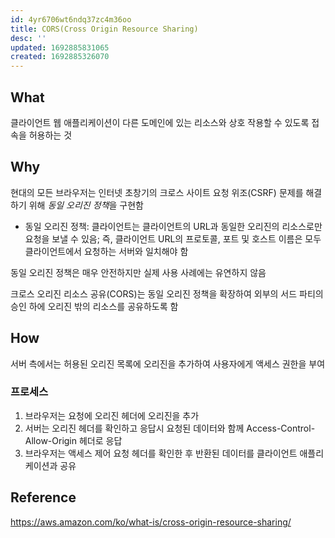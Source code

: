 ```yaml
---
id: 4yr6706wt6ndq37zc4m36oo
title: CORS(Cross Origin Resource Sharing)
desc: ''
updated: 1692885831065
created: 1692885326070
---
```


## What
클라이언트 웹 애플리케이션이 다른 도메인에 있는 리소스와 상호 작용할 수 있도록 접속을 허용하는 것

## Why
현대의 모든 브라우저는 인터넷 초창기의 크로스 사이트 요청 위조(CSRF) 문제를 해결하기 위해 *동일 오리진 정책*을 구현함
- 동일 오리진 정책: 클라이언트는 클라이언트의 URL과 동일한 오리진의 리소스로만 요청을 보낼 수 있음; 즉, 클라이언트 URL의 프로토콜, 포트 및 호스트 이름은 모두 클라이언트에서 요청하는 서버와 일치해야 함

동일 오리진 정책은 매우 안전하지만 실제 사용 사례에는 유연하지 않음

크로스 오리진 리소스 공유(CORS)는 동일 오리진 정책을 확장하여 외부의 서드 파티의 승인 하에 오리진 밖의 리소스를 공유하도록 함

## How
서버 측에서는 허용된 오리진 목록에 오리진을 추가하여 사용자에게 액세스 권한을 부여

### 프로세스
1. 브라우저는 요청에 오리진 헤더에 오리진을 추가
2. 서버는 오리진 헤더를 확인하고 응답시 요청된 데이터와 함께 Access-Control-Allow-Origin 헤더로 응답
3. 브라우저는 액세스 제어 요청 헤더를 확인한 후 반환된 데이터를 클라이언트 애플리케이션과 공유

## Reference
https://aws.amazon.com/ko/what-is/cross-origin-resource-sharing/